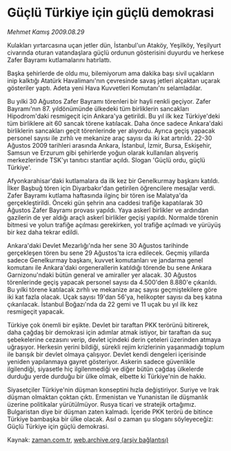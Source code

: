# Güçlü Türkiye için güçlü demokrasi

*Mehmet Kamış 2009.08.29*

<tr><td class="metin" colspan="2" style="padding-top: 20px; padding-left: 5px; padding-right: 10px;">Kulakları yırtarcasına uçan jetler dün, İstanbul'un Ataköy, Yeşilköy, Yeşilyurt civarında oturan vatandaşlara güçlü ordunun gösterisini duyurdu ve herkese Zafer Bayramı kutlamalarını hatırlattı.</td></tr><tr><td class="metin" colspan="2" style="padding-top: 20px; padding-left: 5px; padding-right: 10px;"><p>Başka şehirlerde de oldu mu, bilemiyorum ama dakika başı sivil uçakların inip kalktığı Atatürk Havalimanı'nın çevresinde savaş jetleri alçaktan uçarak gösteriler yaptı. Adeta yeni Hava Kuvvetleri Komutanı'nı selamladılar. 
<p>Bu yılki 30 Ağustos Zafer Bayramı törenleri bir hayli renkli geçiyor. Zafer Bayramı'nın 87. yıldönümünde ülkedeki tüm birliklerin sancakları Hipodrom'daki resmigeçit için Ankara'ya getirildi. Bu yıl ilk kez Türkiye'deki tüm birliklere ait 60 sancak törene katılacak. Daha önce sadece Ankara'daki birliklerin sancakları geçit törenlerinde yer alıyordu. Ayrıca geçiş yapacak personel sayısı ile zırhlı ve mekanize araç sayısı da iki kat artırıldı. 22-30 Ağustos 2009 tarihleri arasında Ankara, İstanbul, İzmir, Bursa, Eskişehir, Samsun ve Erzurum gibi şehirlerde yoğun olarak kullanılan alışveriş merkezlerinde TSK'yı tanıtıcı stantlar açıldı. Slogan 'Güçlü ordu, güçlü Türkiye'.
<p>Afyonkarahisar'daki kutlamalara da ilk kez bir Genelkurmay başkanı katıldı. İlker Başbuğ tören için Diyarbakır'dan getirilen öğrencilere mesajlar verdi. Zafer Bayramı kutlama haftasında ilginç bir tören ise Malatya'da gerçekleştirildi. Önceki gün şehrin ana caddesi trafiğe kapatılarak 30 Ağustos Zafer Bayramı provası yapıldı. Yaya askerî birlikler ve ardından gazilerin de yer aldığı araçlı askerî birlikler geçişi yapıldı. Normalde törenin bitmesi ve yolun trafiğe açılması gerekirken, yol trafiğe açılmadı ve yürüyüş bir kez daha tekrar edildi. 
<p>Ankara'daki Devlet Mezarlığı'nda her sene 30 Ağustos tarihinde gerçekleşen tören bu sene 29 Ağustos'ta icra edilecek. Geçmiş yıllarda sadece Genelkurmay başkanı, kuvvet komutanları ve jandarma genel komutanı ile Ankara'daki orgenerallerin katıldığı törende bu sene Ankara Garnizonu'ndaki bütün general ve amiraller yer alacak. 30 Ağustos törenlerinde geçiş yapacak personel sayısı da 4.500'den 8.880'e çıkarıldı. Bu yılki törene katılacak zırhlı ve mekanize araç sayısı geçmiştekilere göre iki kat fazla olacak. Uçak sayısı 19'dan 56'ya, helikopter sayısı da beş katına çıkarılacak. İstanbul Boğazı'nda da 22 gemi ve 11 uçak bu yıl ilk kez resmigeçit yapacak.
<p>Türkiye çok önemli bir eşikte. Devlet bir taraftan PKK terörünü bitirerek, daha çağdaş bir demokrasi için adımlar atmak istiyor, bir taraftan da suç şebekelerine cezasını verip, devlet içindeki derin çeteleri üzerinden atmaya uğraşıyor. Herkesin yerini bildiği, sürekli rejim krizlerinin yaşanmadığı toplum ile barışık bir devlet olmaya çalışıyor. Devlet kendi dengeleri içerisinde yeniden yapılanmaya gayret gösteriyor. Askerin sadece güvenlikle ilgilendiği, siyasetle hiç ilgilenmediği ve diğer bütün çağdaş ülkelerde durduğu yerde durduğu bir ülke olmak, elbette ki Türkiye'nin de hakkı.
<p>Siyasetçiler Türkiye'nin düşman konseptini hızla değiştiriyor. Suriye ve Irak düşman olmaktan çoktan çıktı. Ermenistan ve Yunanistan ile düşmanlık üzerine politikalar yürütülmüyor. Rusya ticari ve stratejik ortağımız. Bulgaristan diye bir düşman zaten kalmadı. İçeride PKK terörü de bitince Türkiye bambaşka bir ülke olacak. Asıl o zaman şu sloganı söyleyeceğiz: Güçlü Türkiye için güçlü demokrasi.<br/></p></p></p></p></p></p></td></tr>

Kaynak: [zaman.com.tr](http://zaman.com.tr/yazar.do?yazino=885940), [web.archive.org (arşiv bağlantısı)](http://web.archive.org/web/20090906132939/http://zaman.com.tr:80/yazar.do?yazino=885940)
